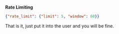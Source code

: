 **Rate Limiting**

```json
{"rate_limit": {"limit": 5, "window": 60}}
```

That is it, just put it into the user and you will be fine.